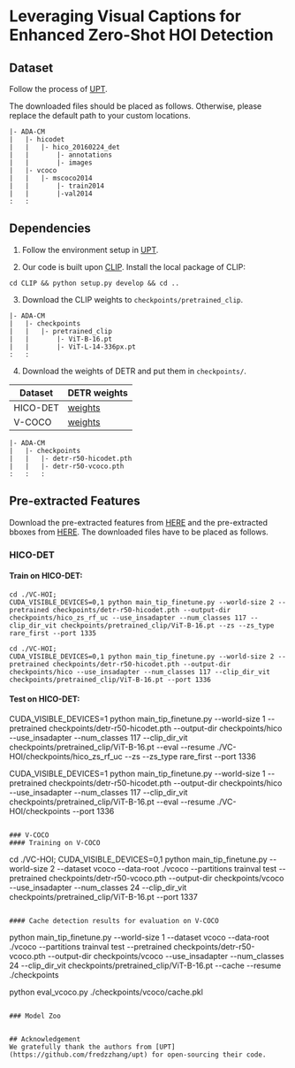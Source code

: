 # Leveraging Visual Captions for Enhanced Zero-Shot HOI Detection

## Dataset 
Follow the process of [UPT](https://github.com/fredzzhang/upt).

The downloaded files should be placed as follows. Otherwise, please replace the default path to your custom locations.
```
|- ADA-CM
|   |- hicodet
|   |   |- hico_20160224_det
|   |       |- annotations
|   |       |- images
|   |- vcoco
|   |   |- mscoco2014
|   |       |- train2014
|   |       |-val2014
:   :      
```

## Dependencies
1. Follow the environment setup in [UPT](https://github.com/fredzzhang/upt).

2. Our code is built upon [CLIP](https://github.com/openai/CLIP). Install the local package of CLIP:
```
cd CLIP && python setup.py develop && cd ..
```

3. Download the CLIP weights to `checkpoints/pretrained_clip`.
```
|- ADA-CM
|   |- checkpoints
|   |   |- pretrained_clip
|   |       |- ViT-B-16.pt
|   |       |- ViT-L-14-336px.pt
:   :      
```

4. Download the weights of DETR and put them in `checkpoints/`.


| Dataset | DETR weights |
| --- | --- |
| HICO-DET | [weights](https://drive.google.com/file/d/1BQ-0tbSH7UC6QMIMMgdbNpRw2NcO8yAD/view?usp=sharing)  |
| V-COCO | [weights](https://drive.google.com/file/d/1AIqc2LBkucBAAb_ebK9RjyNS5WmnA4HV/view?usp=sharing) |


```
|- ADA-CM
|   |- checkpoints
|   |   |- detr-r50-hicodet.pth
|   |   |- detr-r50-vcoco.pth
:   :   :
```

## Pre-extracted Features
Download the pre-extracted features from [HERE](https://drive.google.com/file/d/1lUnUQD3XcWyQdwDHMi74oXBcivibGIWN/view?usp=sharing) and the pre-extracted bboxes from [HERE](https://drive.google.com/file/d/1xHGr36idtYSzMYGHKvvxMJyTiaq317Ev/view?usp=sharing). The downloaded files have to be placed as follows.


### HICO-DET
#### Train on HICO-DET:
```
cd ./VC-HOI;
CUDA_VISIBLE_DEVICES=0,1 python main_tip_finetune.py --world-size 2 --pretrained checkpoints/detr-r50-hicodet.pth --output-dir checkpoints/hico_zs_rf_uc --use_insadapter --num_classes 117 --clip_dir_vit checkpoints/pretrained_clip/ViT-B-16.pt --zs --zs_type rare_first --port 1335 

cd ./VC-HOI;
CUDA_VISIBLE_DEVICES=0,1 python main_tip_finetune.py --world-size 2 --pretrained checkpoints/detr-r50-hicodet.pth --output-dir checkpoints/hico --use_insadapter --num_classes 117 --clip_dir_vit checkpoints/pretrained_clip/ViT-B-16.pt --port 1336 

```

#### Test on HICO-DET:

CUDA_VISIBLE_DEVICES=1 python main_tip_finetune.py --world-size 1 --pretrained checkpoints/detr-r50-hicodet.pth --output-dir checkpoints/hico --use_insadapter --num_classes 117 --clip_dir_vit checkpoints/pretrained_clip/ViT-B-16.pt --eval --resume ./VC-HOI/checkpoints/hico_zs_rf_uc --zs --zs_type rare_first --port 1336


CUDA_VISIBLE_DEVICES=1 python main_tip_finetune.py --world-size 1 --pretrained checkpoints/detr-r50-hicodet.pth --output-dir checkpoints/hico --use_insadapter --num_classes 117 --clip_dir_vit checkpoints/pretrained_clip/ViT-B-16.pt --eval --resume ./VC-HOI/checkpoints --port 1336
```

### V-COCO
#### Training on V-COCO
```
cd ./VC-HOI;
CUDA_VISIBLE_DEVICES=0,1 python main_tip_finetune.py --world-size 2 --dataset vcoco --data-root ./vcoco --partitions trainval test --pretrained checkpoints/detr-r50-vcoco.pth --output-dir checkpoints/vcoco --use_insadapter --num_classes 24 --clip_dir_vit checkpoints/pretrained_clip/ViT-B-16.pt --port 1337
```

#### Cache detection results for evaluation on V-COCO
```
python main_tip_finetune.py --world-size 1 --dataset vcoco --data-root ./vcoco --partitions trainval test --pretrained checkpoints/detr-r50-vcoco.pth --output-dir checkpoints/vcoco --use_insadapter --num_classes 24 --clip_dir_vit checkpoints/pretrained_clip/ViT-B-16.pt --cache --resume ./checkpoints

python eval_vcoco.py ./checkpoints/vcoco/cache.pkl
```

### Model Zoo


## Acknowledgement
We gratefully thank the authors from [UPT](https://github.com/fredzzhang/upt) for open-sourcing their code.


